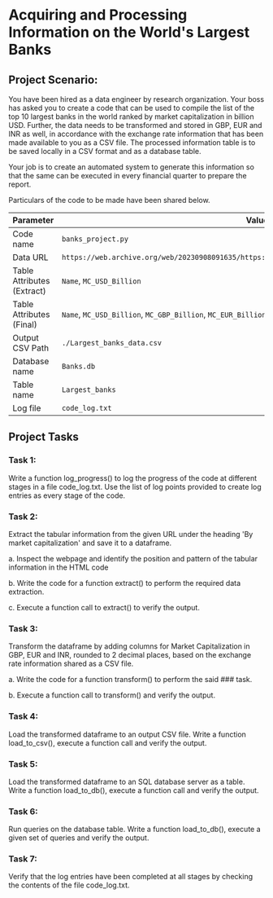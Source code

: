 # Acquiring and Processing Information on the World's Largest Banks

## Project Scenario:

You have been hired as a data engineer by research organization. Your boss has asked you to create a code that can be used to compile the list of the top 10 largest banks in the world ranked by market capitalization in billion USD. Further, the data needs to be transformed and stored in GBP, EUR and INR as well, in accordance with the exchange rate information that has been made available to you as a CSV file. The processed information table is to be saved locally in a CSV format and as a database table.

Your job is to create an automated system to generate this information so that the same can be executed in every financial quarter to prepare the report.

Particulars of the code to be made have been shared below.

| Parameter | Value |
|----------|----------|
| Code name | `banks_project.py`|
| Data URL | `https://web.archive.org/web/20230908091635/https://en.wikipedia.org/wiki/List_of_largest_banks`|
| Table Attributes (Extract) | `Name`, `MC_USD_Billion` |
| Table Attributes (Final) | `Name`, `MC_USD_Billion`, `MC_GBP_Billion`, `MC_EUR_Billion`, `MC_INR_Billion` |
| Output CSV Path | `./Largest_banks_data.csv` |
| Database name | `Banks.db` |
| Table name | `Largest_banks` |
| Log file | `code_log.txt` |

## Project Tasks

### Task 1:
Write a function log_progress() to log the progress of the code at different stages in a file code_log.txt. Use the list of log points provided to create log entries as every stage of the code.

### Task 2:
Extract the tabular information from the given URL under the heading 'By market capitalization' and save it to a dataframe.

a. Inspect the webpage and identify the position and pattern of the tabular information in the HTML code

b. Write the code for a function extract() to perform the required data extraction.

c. Execute a function call to extract() to verify the output.

### Task 3:
Transform the dataframe by adding columns for Market Capitalization in GBP, EUR and INR, rounded to 2 decimal places, based on the exchange rate information shared as a CSV file.

a. Write the code for a function transform() to perform the said ### task.

b. Execute a function call to transform() and verify the output.

### Task 4:
Load the transformed dataframe to an output CSV file. Write a function load_to_csv(), execute a function call and verify the output.

### Task 5:
Load the transformed dataframe to an SQL database server as a table. Write a function load_to_db(), execute a function call and verify the output.

### Task 6:
Run queries on the database table. Write a function load_to_db(), execute a given set of queries and verify the output.

### Task 7:
Verify that the log entries have been completed at all stages by checking the contents of the file code_log.txt.
